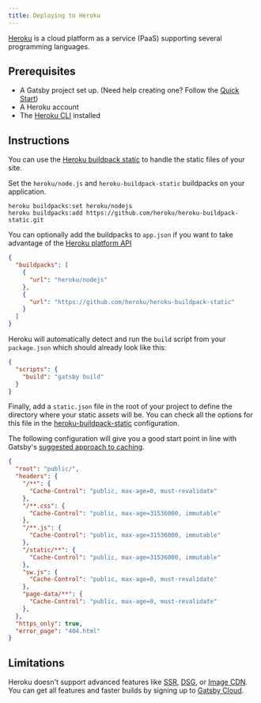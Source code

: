 ```yaml
---
title: Deploying to Heroku
---
```


[Heroku](https://www.heroku.com/) is a cloud platform as a service (PaaS) supporting several programming languages.

## Prerequisites

- A Gatsby project set up. (Need help creating one? Follow the [Quick Start](/docs/quick-start/))
- A Heroku account
- The [Heroku CLI](https://devcenter.heroku.com/articles/heroku-cli) installed

## Instructions

You can use the [Heroku buildpack static](https://github.com/heroku/heroku-buildpack-static) to handle the static files of your site.

Set the `heroku/node.js` and `heroku-buildpack-static` buildpacks on your application.

```shell
heroku buildpacks:set heroku/nodejs
heroku buildpacks:add https://github.com/heroku/heroku-buildpack-static.git
```

You can optionally add the buildpacks to `app.json` if you want to take advantage of the [Heroku platform API](https://devcenter.heroku.com/articles/setting-up-apps-using-the-heroku-platform-api)

```json:title=app.json
{
  "buildpacks": [
    {
      "url": "heroku/nodejs"
    },
    {
      "url": "https://github.com/heroku/heroku-buildpack-static"
    }
  ]
}
```

Heroku will automatically detect and run the `build` script from your `package.json` which should already look like this:

```json:title=package.json
{
  "scripts": {
    "build": "gatsby build"
  }
}
```

Finally, add a `static.json` file in the root of your project to define the directory where your static assets will be. You can check all the options for this file in the [heroku-buildpack-static](https://github.com/heroku/heroku-buildpack-static#configuration) configuration.

The following configuration will give you a good start point in line with Gatsby's [suggested approach to caching](/docs/how-to/previews-deploys-hosting/caching/).

```json:title=static.json
{
  "root": "public/",
  "headers": {
    "/**": {
      "Cache-Control": "public, max-age=0, must-revalidate"
    },
    "/**.css": {
      "Cache-Control": "public, max-age=31536000, immutable"
    },
    "/**.js": {
      "Cache-Control": "public, max-age=31536000, immutable"
    },
    "/static/**": {
      "Cache-Control": "public, max-age=31536000, immutable"
    },
    "sw.js": {
      "Cache-Control": "public, max-age=0, must-revalidate"
    },
    "page-data/**": {
      "Cache-Control": "public, max-age=0, must-revalidate"
    },
  },
  "https_only": true,
  "error_page": "404.html"
}
```

## Limitations

Heroku doesn't support advanced features like [SSR](/docs/how-to/rendering-options/using-server-side-rendering/), [DSG](/docs/how-to/rendering-options/using-deferred-static-generation/), or [Image CDN](/docs/how-to/images-and-media/using-gatsby-plugin-image/#gatsby-cloud-image-cdn). You can get all features and faster builds by signing up to [Gatsby Cloud](/dashboard/signup).
